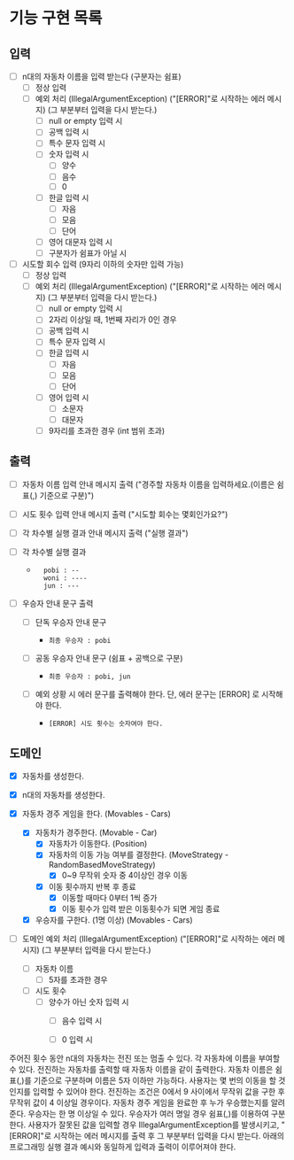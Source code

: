 # 기능 구현 목록

## 입력
- [ ] n대의 자동차 이름을 입력 받는다 (구분자는 쉼표)
  - [ ] 정상 입력
  - [ ] 예외 처리 (IllegalArgumentException) ("[ERROR]"로 시작하는 에러 메시지) (그 부분부터 입력을 다시 받는다.)
    - [ ] null or empty 입력 시
    - [ ] 공백 입력 시
    - [ ] 특수 문자 입력 시
    - [ ] 숫자 입력 시
      - [ ] 양수
      - [ ] 음수
      - [ ] 0
    - [ ] 한글 입력 시
      - [ ] 자음
      - [ ] 모음
      - [ ] 단어
    - [ ] 영어 대문자 입력 시
    - [ ] 구분자가 쉼표가 아닐 시

- [ ] 시도할 회수 입력 (9자리 이하의 숫자만 입력 가능)
  - [ ] 정상 입력
  - [ ] 예외 처리 (IllegalArgumentException) ("[ERROR]"로 시작하는 에러 메시지) (그 부분부터 입력을 다시 받는다.)
    - [ ] null or empty 입력 시
    - [ ] 2자리 이상일 때, 1번째 자리가 0인 경우
    - [ ] 공백 입력 시
    - [ ] 특수 문자 입력 시
    - [ ] 한글 입력 시
      - [ ] 자음
      - [ ] 모음
      - [ ] 단어
    - [ ] 영어 입력 시
      - [ ] 소문자
      - [ ] 대문자
    - [ ] 9자리를 초과한 경우 (int 범위 초과)

## 출력
- [ ] 자동차 이름 입력 안내 메시지 출력 ("경주할 자동차 이름을 입력하세요.(이름은 쉼표(,) 기준으로 구분)")

- [ ] 시도 횟수 입력 안내 메시지 출력 ("시도할 회수는 몇회인가요?")

- [ ] 각 차수별 실행 결과 안내 메시지 출력 ("실행 결과")

- [ ] 각 차수별 실행 결과
  - ```
      pobi : --
      woni : ----
      jun : ---
      ```

- [ ] 우승자 안내 문구 출력
  - [ ] 단독 우승자 안내 문구
    - ```
      최종 우승자 : pobi
      ```
    
  - [ ] 공동 우승자 안내 문구 (쉼표 + 공백으로 구분)
    - ```
      최종 우승자 : pobi, jun
      ```
    
  - [ ] 예외 상황 시 에러 문구를 출력해야 한다. 단, 에러 문구는 [ERROR] 로 시작해야 한다.
    - ```
      [ERROR] 시도 횟수는 숫자여야 한다.
      ```

## 도메인
- [x] 자동차를 생성한다.
- [x] n대의 자동차를 생성한다.

- [x] 자동차 경주 게임을 한다. (Movables - Cars)
  - [x] 자동차가 경주한다. (Movable - Car)
    - [x] 자동차가 이동한다. (Position)
    - [x] 자동차의 이동 가능 여부를 결정한다. (MoveStrategy - RandomBasedMoveStrategy)
      - [x] 0~9 무작위 숫자 중 4이상인 경우 이동
    - [x] 이동 횟수까지 반복 후 종료
      - [x] 이동할 때마다 0부터 1씩 증가
      - [x] 이동 횟수가 입력 받은 이동횟수가 되면 게임 종료
      
  - [x] 우승자를 구한다. (1명 이상) (Movables - Cars)

- [ ] 도메인 예외 처리 (IllegalArgumentException) ("[ERROR]"로 시작하는 에러 메시지) (그 부분부터 입력을 다시 받는다.)
  - [ ] 자동차 이름
    - [ ] 5자를 초과한 경우
  - [ ] 시도 횟수
    - [ ] 양수가 아닌 숫자 입력 시
      - [ ] 음수 입력 시
      - [ ] 0 입력 시



주어진 횟수 동안 n대의 자동차는 전진 또는 멈출 수 있다.
각 자동차에 이름을 부여할 수 있다. 전진하는 자동차를 출력할 때 자동차 이름을 같이 출력한다.
자동차 이름은 쉼표(,)를 기준으로 구분하며 이름은 5자 이하만 가능하다.
사용자는 몇 번의 이동을 할 것인지를 입력할 수 있어야 한다.
전진하는 조건은 0에서 9 사이에서 무작위 값을 구한 후 무작위 값이 4 이상일 경우이다.
자동차 경주 게임을 완료한 후 누가 우승했는지를 알려준다. 우승자는 한 명 이상일 수 있다.
우승자가 여러 명일 경우 쉼표(,)를 이용하여 구분한다.
사용자가 잘못된 값을 입력할 경우 IllegalArgumentException를 발생시키고, "[ERROR]"로 시작하는 에러 메시지를 출력 후 그 부분부터 입력을 다시 받는다.
아래의 프로그래밍 실행 결과 예시와 동일하게 입력과 출력이 이루어져야 한다.
